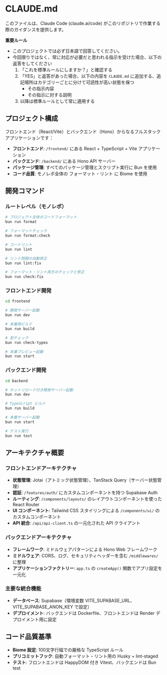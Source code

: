 # CLAUDE.md

このファイルは、Claude Code (claude.ai/code) がこのリポジトリで作業する際のガイダンスを提供します。

**重要ルール**
- このプロジェクトでは必ず日本語で回答してください。
- 今回限りではなく、常に対応が必要だと思われる指示を受けた場合、以下の返答をしてください
    1. 「これを標準ルールにしますか？」と確認する
    2. 「YES」と返答があった場合、以下の内容を `CLAUDE.md` に追加する、追記場所はカテゴリーごとに分けて可読性が高い状態を保つ
        - その指示内容
        - その指示に対する説明
    3. 以降は標準ルールとして常に適用する


## プロジェクト構成

フロントエンド（React/Vite）とバックエンド（Hono）からなるフルスタックアプリケーションです：

- **フロントエンド**: `/frontend/` にある React + TypeScript + Vite アプリケーション
- **バックエンド**: `/backend/` にある Hono API サーバー
- **パッケージ管理**: すべてのパッケージ管理とスクリプト実行に Bun を使用
- **コード品質**: モノレポ全体の フォーマット・リント に Biome を使用

## 開発コマンド

### ルートレベル（モノレポ）
```bash
# プロジェクト全体のコードフォーマット
bun run format

# フォーマットチェック
bun run format:check  

# コードリント
bun run lint

# リント問題の自動修正
bun run lint:fix

# フォーマット・リント両方のチェックと修正
bun run check:fix
```

### フロントエンド開発
```bash
cd frontend

# 開発サーバー起動
bun run dev

# 本番用ビルド
bun run build

# 型チェック
bun run check-types

# 本番プレビュー起動
bun run start
```

### バックエンド開発
```bash
cd backend

# ホットリロード付き開発サーバー起動
bun run dev

# TypeScript ビルド
bun run build

# 本番サーバー起動
bun run start

# テスト実行
bun run test
```

## アーキテクチャ概要

### フロントエンドアーキテクチャ
- **状態管理**: Jotai（アトミック状態管理）、TanStack Query（サーバー状態管理）
- **認証**: `/features/auth/` にカスタムコンポーネントを持つ Supabase Auth
- **ルーティング**: `/components/layouts/` のレイアウトコンポーネントを使った React Router
- **UI コンポーネント**: Tailwind CSS スタイリングによる `/components/ui/` のカスタムコンポーネント
- **API 統合**: `/api/api-client.ts` の一元化された API クライアント

### バックエンドアーキテクチャ
- **フレームワーク**: ミドルウェアパターンによる Hono Web フレームワーク
- **ミドルウェア**: CORS、ログ、セキュリティヘッダーを含む `/middlewares/` に整理
- **アプリケーションファクトリー**: `app.ts` の `createApp()` 関数でアプリ設定を一元化

### 主要な統合機能
- **データベース**: Supabase（環境変数 VITE_SUPABASE_URL、VITE_SUPABASE_ANON_KEY で設定）
- **デプロイメント**: バックエンドは Dockerfile、フロントエンドは Render デプロイメント用に設定

## コード品質基準

- **Biome 設定**: 100文字行幅での厳格な TypeScript ルール
- **プリコミットフック**: 自動フォーマット・リント用の Husky + lint-staged
- **テスト**: フロントエンドは HappyDOM 付き Vitest、バックエンドは Bun test
